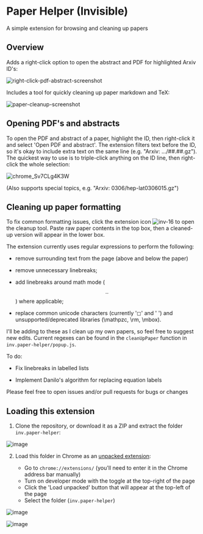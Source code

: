 # Paper Helper (Invisible)

A simple extension for browsing and cleaning up papers

## Overview

Adds a right-click option to open the abstract and PDF for highlighted Arxiv ID's:

![right-click-pdf-abstract-screenshot](https://github.com/user-attachments/assets/5e0162bc-8ccb-41b7-b68b-58fd005826f0)

Includes a tool for quickly cleaning up paper markdown and TeX:

![paper-cleanup-screenshot](https://github.com/user-attachments/assets/12e1e5c7-1c82-4126-a228-44f46a547805)

## Opening PDF's and abstracts

To open the PDF and abstract of a paper, highlight the ID, then right-click it and select 'Open PDF and abstract'. The extension filters text before the ID, so it's okay to include extra text on the same line (e.g. "Arxiv: .../##.##.gz"). The quickest way to use is to triple-click anything on the ID line, then right-click the whole selection:

![chrome_Sv7CLg4K3W](https://github.com/user-attachments/assets/8813a01e-ef92-4d94-a391-ab9855d9431c)

(Also supports special topics, e.g. "Arxiv: 0306/hep-lat0306015.gz")

## Cleaning up paper formatting

To fix common formatting issues, click the extension icon ![inv-16](https://github.com/user-attachments/assets/ff069a31-0fbd-4ead-9114-c3401f153199) to open the cleanup tool. Paste raw paper contents in the top box, then a cleaned-up version will appear in the lower box.

The extension currently uses regular expressions to perform the following:

- remove surrounding text from the page (above and below the paper)

- remove unnecessary linebreaks;

- add linebreaks around math mode ($$..$$) where applicable;

- replace common unicode characters (currently '◻' and ' ') and unsupported/deprecated libraries (\mathpzc, \rm, \mbox).

I'll be adding to these as I clean up my own papers, so feel free to suggest new edits. Current regexes can be found in the `cleanUpPaper` function in `inv.paper-helper/popup.js`.

To do:

- Fix linebreaks in labelled lists

- Implement Danilo's algorithm for replacing equation labels

Please feel free to open issues and/or pull requests for bugs or changes

## Loading this extension

1. Clone the repository, or download it as a ZIP and extract the folder `inv.paper-helper`:

![image](https://github.com/user-attachments/assets/944024cf-81ed-4c9a-ba98-a422440c4d49)

2. Load this folder in Chrome as an [unpacked extension](https://developer.chrome.com/docs/extensions/mv3/getstarted/development-basics/#load-unpacked):

   - Go to `chrome://extensions/` (you'll need to enter it in the Chrome address bar manually)
   - Turn on developer mode with the toggle at the top-right of the page
   - Click the 'Load unpacked' button that will appear at the top-left of the page
   - Select the folder (`inv.paper-helper`)
  
![image](https://github.com/user-attachments/assets/3da77aa4-11f0-46e8-8d43-1a52cbfb45f8)

![image](https://github.com/user-attachments/assets/1a0fd962-cd71-4d0d-94a5-0ad72b0e896e)